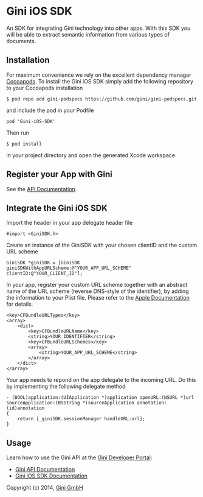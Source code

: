 # Gini iOS SDK

An SDK for integrating Gini technology into other apps. With this SDK you will be able to extract semantic information from various types of documents.


## Installation

For maximum convenience we rely on the excellent dependency manager [Cocoapods](http://www.cocoapods.org).
To install the Gini iOS SDK simply add the following repository to your Cocoapods installation

    $ pod repo add gini-podspecs https://github.com/gini/gini-podspecs.git

and include the pod in your Podfile

    pod 'Gini-iOS-SDK'

Then run
    
    $ pod install
    
in your project directory and open the generated Xcode workspace.


## Register your App with Gini

See the [API Documentation](http://developer.gini.net/gini-api/html/guides/oauth2.html#first-of-all-register-your-application-with-gini).


## Integrate the Gini iOS SDK

Import the header in your app delegate header file

    #import <GiniSDK.h>

Create an instance of the GiniSDK with your chosen clientID and the custom URL scheme

    GiniSDK *giniSDK = [GiniSDK giniSDKWithAppURLScheme:@"YOUR_APP_URL_SCHEME" clientID:@"YOUR_CLIENT_ID"];

In your app, register your custom URL scheme together with an abstract name of the URL scheme (reverse DNS-style of the identifier), by adding the information to your Plist file. Please refer to the [Apple Documentation](https://developer.apple.com/library/ios/documentation/iPhone/Conceptual/iPhoneOSProgrammingGuide/AdvancedAppTricks/AdvancedAppTricks.html#//apple_ref/doc/uid/TP40007072-CH7-SW50) for details.

	<key>CFBundleURLTypes</key>
	<array>
		<dict>
			<key>CFBundleURLName</key>
			<string>YOUR_IDENTIFIER</string>
			<key>CFBundleURLSchemes</key>
			<array>
				<string>YOUR_APP_URL_SCHEME</string>
			</array>
		</dict>
	</array>


Your app needs to repond on the app delegate to the incoming URL. Do this by implementing the following delegate method

    - (BOOL)application:(UIApplication *)application openURL:(NSURL *)url sourceApplication:(NSString *)sourceApplication annotation:(id)annotation
    {
        return [_giniSDK.sessionManager handleURL:url];
    }


## Usage

Learn how to use the Gini API at the [Gini Developer Portal](http://developer.gini.net):

- [Gini API Documentation](http://developer.gini.net/gini-api/)
- [Gini iOS SDK Documentation](http://developer.gini.net/gini-sdk-ios/)


Copyright (c) 2014, [Gini GmbH](http://www.gini.net)
